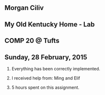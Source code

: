 ## Morgan Ciliv
## My Old Kentucky Home - Lab
## COMP 20 @ Tufts
## Sunday, 28 February, 2015

1. Everything has been correctly implemented.

2. I received help from: Ming and Elif

3. 5 hours spent on this assignment.

